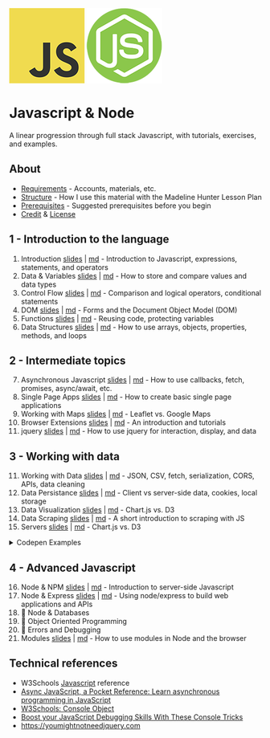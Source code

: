 
![js logo](assets/img/logos/logo-javascript-150w.png) ![node logo](assets/img/logos/logo-node-ltgreen-150w.png)

<h1>Javascript & Node</h1>

A linear progression through full stack Javascript, with tutorials, exercises, and examples.

## About

- [Requirements](ABOUT.md#requirements) - Accounts, materials, etc.
- [Structure](ABOUT.md#structure) - How I use this material with the Madeline Hunter Lesson Plan
- [Prerequisites](ABOUT.md#prerequisites) - Suggested prerequisites before you begin
- [Credit](ABOUT.md#credit) & [License](ABOUT.md#license)


## 1 - Introduction to the language

1. Introduction [slides](topics/introduction/slides.html) | [md](topics/introduction/introduction.md) - Introduction to Javascript, expressions, statements, and operators
1. Data & Variables [slides](topics/variables/slides.html) | [md](topics/variables/variables.md) - How to store and compare values and data types
1. Control Flow [slides](topics/control-flow/slides.html) | [md](topics/control-flow/control-flow.md) - Comparison and logical operators, conditional statements
1. DOM [slides](topics/dom/slides.html) | [md](topics/dom/dom.md) - Forms and the Document Object Model (DOM)
1. Functions [slides](topics/functions/slides.html) | [md](topics/functions/functions.md) - Reusing code, protecting variables
1. Data Structures [slides](topics/data-structures/slides.html) | [md](topics/data-structures/data-structures.md) - How to use arrays, objects, properties, methods, and loops



## 2 - Intermediate topics

7. Asynchronous Javascript [slides](topics/async/slides.html) | [md](topics/async/async.md) - How to use callbacks, fetch, promises, async/await, etc.
7. Single Page Apps [slides](topics/single-page-apps/slides.html) | [md](topics/single-page-apps/single-page-apps.md) - How to create basic single page applications
7. Working with Maps [slides](topics/maps/slides.html) | [md](topics/maps/maps.md) - Leaflet vs. Google Maps
7. Browser Extensions [slides](topics/extensions/slides.html) | [md](topics/extensions/extensions.md) - An introduction and tutorials
7. jquery [slides](topics/jquery/slides.html) | [md](topics/jquery/jquery.md) - How to use jquery for interaction, display, and data





## 3 - Working with data

11. Working with Data [slides](topics/data/slides.html) | [md](topics/data/data.md) - JSON, CSV, fetch, serialization, CORS, APIs, data cleaning
11. Data Persistance [slides](topics/data-persistence/slides.html) | [md](topics/data-persistence/data-persistence.md) - Client vs server-side data, cookies, local storage
11. Data Visualization [slides](topics/data-visualization/slides.html) | [md](topics/data-visualization/data-visualization.md) - Chart.js vs. D3
11. Data Scraping [slides](topics/data-scraping/slides.html) | [md](topics/data-scraping/data-scraping.md) - A short introduction to scraping with JS
11. Servers [slides](topics/servers/slides.html) | [md](topics/servers/servers.md) - Chart.js vs. D3








<details>
<summary>Codepen Examples</summary>

- Basics
	- [Cycle through all RGB values](https://codepen.io/owenmundy/pen/ExEWjXW)
	- [Power of Two (Po2) Visualization](https://codepen.io/owenmundy/pen/RwjPwNB)
	- [JS - Passing functions as values](https://codepen.io/owenmundy/pen/vYXogwV?editors=1111)
- Strings
	- [Every Character](https://codepen.io/owenmundy/pen/ZEoyZYV)
	- [JS Exercise - String functions](https://codepen.io/owenmundy/pen/YzWZeQX)
- Randomness
	- [Random Article Generator](https://codepen.io/owenmundy/pen/PomvjqW)
	- [Data / Technology Question Generator](https://codepen.io/owenmundy/pen/WNjOgGg)
	- [Javascript washing machine](https://codepen.io/owenmundy/pen/dyXzNdY)
- Interaction
	- [Visibility + Presence with JS + CSS Animation](https://codepen.io/owenmundy/pen/OJvLaOW?editors=0111)
	- [Secret Knock Detector](https://codepen.io/owenmundy/pen/abErxLv)
- DOM manipulation
	- [Create an SVG with vanilla JS](https://codepen.io/owenmundy/pen/abGQENR)
	- [Swap images with Javascript / jQuery](https://codepen.io/owenmundy/pen/OJRWQoY)
	- [Add new content to a web page with JS (overlay, setTimeout)](https://codepen.io/owenmundy/pen/eYgajNq)
Tools
	- [How to Create Bookmarklets!](https://codepen.io/owenmundy/pen/ZEoBPzZ)

</details>






## 4 - Advanced Javascript


16. Node & NPM [slides](topics/node/slides.html) | [md](topics/node/node.md) - Introduction to server-side Javascript
16. Node & Express [slides](topics/node-express/slides.html) | [md](topics/node-express/node-express.md) - Using node/express to build web applications and APIs
16. 📌 Node & Databases
16. 📌 Object Oriented Programming
16. 📌 Errors and Debugging
16. Modules [slides](topics/modules/slides.html) | [md](topics/modules/modules.md) - How to use modules in Node and the browser
<!-- 16. 📌 Regular Expressions
16. 📌 Higher-order functions -->







## Technical references

- W3Schools [Javascript](https://www.w3schools.com/jsref/default.asp) reference
- [Async JavaScript, a Pocket Reference: Learn asynchronous programming in JavaScript](https://medium.com/@ajmeyghani/async-javascript-a-pocket-reference-2bb16ac40d21)
- [W3Schools: Console Object](https://www.w3schools.com/jsref/obj_console.asp)
- [Boost your JavaScript Debugging Skills With These Console Tricks](https://medium.com/better-programming/boost-your-javascript-debugging-skills-with-these-console-tricks-ab984c70298a)
- https://youmightnotneedjquery.com